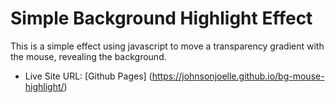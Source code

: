 # Simple Background Highlight Effect

This is a simple effect using javascript to move a transparency gradient with the mouse, revealing the background.

- Live Site URL: [Github Pages] (https://johnsonjoelle.github.io/bg-mouse-highlight/)
